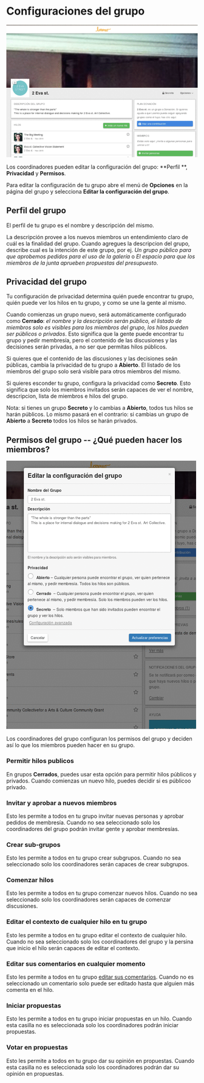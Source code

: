 # Configuraciones del grupo

<img class="screenshot" alt="abrir el menu desplegable de opciones" src="editar_configuracion_grupal.gif" />

Los coordinadores pueden editar la configuración del grupo: **Perfil **, **Privacidad** y **Permisos**.

Para editar la configuración de tu grupo abre el menú de **Opciones** en la página del grupo y selecciona **Editar la configuración del grupo**.

## Perfil del grupo

El perfil de tu grupo es el nombre y descripción del mismo.

La descripción provee a los nuevos miembros un entendimiento claro de cuál es la finalidad del grupo. Cuando agregues la descripcion del grupo, describe cual es la intención de este grupo, por ej. *Un grupo público para que aprobemos pedidos para el uso de la galería* o *El espacio para que los miembros de la junta aprueben propuestas del presupuesto*.

## Privacidad del grupo

Tu configuración de privacidad determina quién puede encontrar tu grupo, quién puede ver los hilos en tu grupo, y como se une la gente al mismo.

Cuando comienzas un grupo nuevo, será automáticamente configurado como **Cerrado**: *el nombre y la descripción serán público, el listado de miembros solo es visibles para los miembros del grupo, los hilos pueden ser públicos o privados*. Esto significa que la gente puede encontrar tu grupo y pedir membresía, pero el contenido de las discusiones y las decisiones serán privadas, a no ser que permitas hilos públicos.

Si quieres que el contenido de las discusiones y las decisiones seán públicas, cambia la privacidad de tu grupo a **Abierto**. El listado de los miembros del grupo solo será visible para otros miembros del mismo.

Si quieres esconder tu grupo, configura la privacidad como **Secreto**. Esto significa que solo los miembros invitados serán capaces de ver el nombre, descripcion, lista de miembros e hilos del grupo.

Nota: si tienes un grupo **Secreto** y lo cambias a **Abierto**, todos tus hilos se harán públicos. Lo mismo pasará en el contrario: si cambias un grupo de **Abierto** a **Secreto** todos los hilos se harán privados.


## Permisos del grupo -- ¿Qué pueden hacer los miembros?

<img class="screenshot" alt="cambiar persmisos de los miembros" src="editar_permisos.gif" />

Los coordinadores del grupo configuran los permisos del grupo y deciden así lo que los miembros pueden hacer en su grupo.

### Permitir hilos publicos

En grupos **Cerrados**, puedes usar esta opción para permitir hilos públicos y privados.
Cuando comienzas un nuevo hilo, puedes decidir si es públicoo privado.

### Invitar y aprobar a nuevos miembros

Esto les permite a todos en tu grupo invitar nuevas personas y aprobar pedidos de membresía.
Cuando no sea seleccionado solo los coordinadores del grupo podrán invitar gente y aprobar membresías.

### Crear sub-grupos

Esto les permite a todos en tu grupo crear subgrupos. Cuando no sea seleccionado solo los coordinadores serán capaces de crear subgrupos.

### Comenzar hilos

Esto les permite a todos en tu grupo comenzar nuevos hilos. Cuando no sea seleccionado solo los coordinadores serán capaces de comenzar discusiones.

### Editar el contexto de cualquier hilo en tu grupo

Esto les permite a todos en tu grupo editar el contexto de cualquier hilo. Cuando no sea seleccionado solo los coordinadores del grupo y la persina que inicio el hilo serán capaces de editar el contexto.

### Editar sus comentarios en cualquier momento

Esto les permite a todos en tu grupo [editar sus comentarios](comments.html#editing-a-comment "va a la sección comentarios de este manual de ayda").
Cuando no es seleccionado un comentario solo puede ser editado hasta que alguien más comenta en el hilo.

### Iniciar propuestas

Esto les permite a todos en tu grupo iniciar propuestas en un hilo. Cuando esta casilla no es seleccionada solo los coordinadores podrán iniciar propuestas.

### Votar en propuestas

Esto les permite a todos en tu grupo dar su opinión en propuestas. Cuando esta casilla no es seleccionada solo los coordinadores podrán dar su opinión en propuestas.
